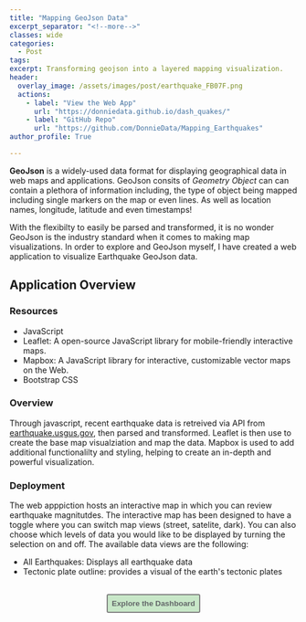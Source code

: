 ```yaml
---
title: "Mapping GeoJson Data"
excerpt_separator: "<!--more-->" 
classes: wide
categories:
  - Post
tags:
excerpt: Transforming geojson into a layered mapping visualization. 
header:
  overlay_image: /assets/images/post/earthquake_FB07F.png
  actions:
    - label: "View the Web App" 
      url: "https://donniedata.github.io/dash_quakes/"
    - label: "GitHub Repo"
      url: "https://github.com/DonnieData/Mapping_Earthquakes"
author_profile: True 

---
```


<b>GeoJson</b> is a widely-used data format for displaying geographical data in web maps and applications. GeoJson consits of <i>Geometry Object</i> can can contain a plethora of information including, the type of object being mapped including single markers on the map or even lines. As well as location names, longitude, latitude and even timestamps!
  
With the flexibilty to easily be parsed and transformed, it is no wonder GeoJson is the industry standard when it comes to making map visualizations. In order to explore and  GeoJson myself, I have created a web application to visualize Earthquake GeoJson data.


## Application Overview 


### Resources 
- JavaScript 
- Leaflet: A open-source JavaScript library for mobile-friendly interactive maps.
- Mapbox: A JavaScript library for interactive, customizable vector maps on the Web.
- Bootstrap CSS 

### Overview 
Through javascript, recent earthquake data is retreived via API from <a href="https://earthquake.usgs.gov">earthquake.usgus.gov</a>, then parsed and transformed. Leaflet is then use to create the base map visualziation and map the data. Mapbox is used to add additional functionalilty and styling, helping to create an in-depth and powerful visualization. 

### Deployment 

The web apppiction hosts an interactive map in which you can review earthquake magnitutdes. 
The interactive map has been designed to have a toggle where you can switch map views (street, satelite, dark). You can also choose which levels of data you would like to be displayed by turning the selection on and off. The available data views are the following:
  - All Earthquakes: Displays all earthquake data
  - Tectonic plate outline: provides a visual of the earth's tectonic plates

<br>
<div style="text-align: center"><a href="https://donniedata.github.io/Button_Biodiversity/"><button style="color:#636769; background-color:#C8E7C8; border: 2px solid gray; padding: 7px; border-radius: 3px;" type="button"
onMouseOver="this.style.color='#62BDDA'"
   onMouseOut="this.style.color='#636769'"><b>Explore the Dashboard</b></button></a></div>






  







